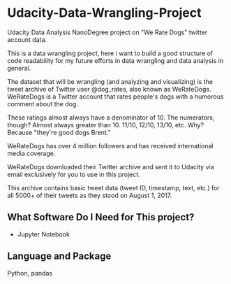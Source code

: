 # Udacity-Data-Wrangling-Project
Udacity Data Analysis NanoDegree project on "We Rate Dogs" twitter account data.

This is a data wrangling project, here i want to build a good structure of code readability for my future efforts in data wrangling and data analysis in general.

The dataset that will be wrangling (and analyzing and visualizing) is the tweet archive of Twitter user @dog_rates, also known as WeRateDogs. WeRateDogs is a Twitter account that rates people's dogs with a humorous comment about the dog.

These ratings almost always have a denominator of 10. The numerators, though? Almost always greater than 10. 11/10, 12/10, 13/10, etc. Why? Because "they're good dogs Brent." 

WeRateDogs has over 4 million followers and has received international media coverage.

WeRateDogs downloaded their Twitter archive and sent it to Udacity via email exclusively for you to use in this project. 

This archive contains basic tweet data (tweet ID, timestamp, text, etc.) for all 5000+ of their tweets as they stood on August 1, 2017. 



## What Software Do I Need for This project?

* Jupyter Notebook

## Language and Package
Python, pandas
